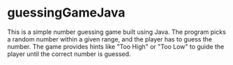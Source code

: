 # guessingGameJava
This is a simple number guessing game built using Java. The program picks a random number within a given range, and the player has to guess the number. The game provides hints like "Too High" or "Too Low" to guide the player until the correct number is guessed.
